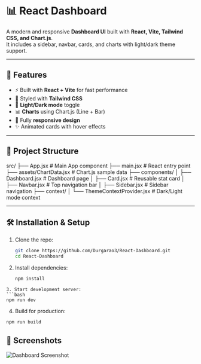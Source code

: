 # 📊 React Dashboard

A modern and responsive **Dashboard UI** built with **React, Vite, Tailwind CSS, and Chart.js**.  
It includes a sidebar, navbar, cards, and charts with light/dark theme support.  

---

## 🚀 Features
- ⚡ Built with **React + Vite** for fast performance
- 🎨 Styled with **Tailwind CSS**
- 🌙 **Light/Dark mode** toggle
- 📊 **Charts** using Chart.js (Line + Bar)
- 📱 Fully **responsive design**
- ✨ Animated cards with hover effects

---

## 📂 Project Structure
src/
├── App.jsx # Main App component
├── main.jsx # React entry point
├── assets/ChartData.jsx # Chart.js sample data
├── components/
│ ├── Dashboard.jsx # Dashboard page
│ ├── Card.jsx # Reusable stat card
│ ├── Navbar.jsx # Top navigation bar
│ ├── Sidebar.jsx # Sidebar navigation
├── context/
│ └── ThemeContextProvider.jsx # Dark/Light mode context

---

## 🛠️ Installation & Setup

1. Clone the repo:
   ```bash
   git clone https://github.com/Durgarao3/React-Dashboard.git
   cd React-Dashboard
   ```
2. Install dependencies:
   ```bash
   npm install
  ```
3. Start development server:
  ```bash
  npm run dev
  ```
4. Build for production:
  ```bash
  npm run build
  ```
## 📸 Screenshots
![Dashboard Screenshot](./screenshots/dashboard.png)
